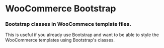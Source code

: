 # WooCommerce Bootstrap

### Bootstrap classes in WooCommece template files.

This is useful if you already use Bootstrap and want to be able to style the WooCommerce templates using Bootstrap's classes.
